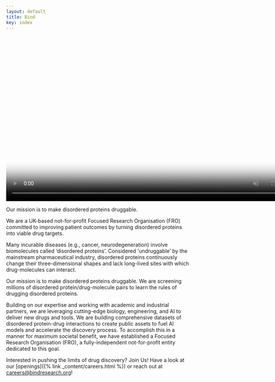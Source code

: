 ```yaml
---
layout: default
title: Bind
key: index
---
```

<!-- VP9 is the only codec that works in Firefox, Chrome, and Safari -->
<video width=800 height=450 autoplay="autoplay" loop="loop" muted="muted" playsinline="playsinline" poster="{{ site.baseurl }}/assets/images/ab-0-1.png">
    <source src="{{ site.baseurl }}/assets/images/looped-crop.webm" type="video/webm">
    Your browser does not support the video tag.
</video>

<p class="subtitle">Our mission is to make disordered proteins druggable.</p>

<p class="statement">We are a UK-based not-for-profit Focused Research Organisation (FRO) committed to improving patient outcomes by turning disordered proteins into viable drug targets.</p>

Many incurable diseases (e.g., cancer, neurodegeneration) involve biomolecules called ‘disordered proteins’. Considered ‘undruggable’ by the mainstream pharmaceutical industry, disordered proteins continuously change their three-dimensional shapes and lack long-lived sites with which drug-molecules can interact. 

Our mission is to make disordered proteins druggable. We are screening millions of disordered protein/drug-molecule pairs to learn the rules of drugging disordered proteins.

Building on our expertise and working with academic and industrial partners, we are leveraging cutting-edge biology, engineering, and AI to deliver new drugs and tools. We are building comprehensive datasets of disordered protein-drug interactions to create public assets to fuel AI models and accelerate the discovery process. To accomplish this in a manner for maximum societal benefit, we have established a Focused Research Organisation (FRO), a fully-independent not-for-profit entity dedicated to this goal.

Interested in pushing the limits of drug discovery? Join Us! Have a look at our [openings]({% link _content/careers.html %}) or reach out at <a href="mailto:careers@bindresearch.org">careers@bindresearch.org</a>!